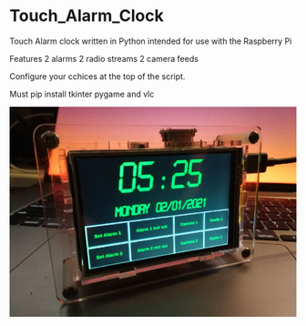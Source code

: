 # Touch_Alarm_Clock
Touch Alarm clock written in Python intended for use with the Raspberry Pi

Features 
2 alarms
2 radio streams
2 camera feeds

Configure your cchices at the top of the script.


Must pip install tkinter pygame and vlc


![Screenshot](clock.jpg)
